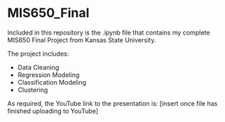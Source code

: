 # MIS650_Final

Included in this repository is the .ipynb file that contains my complete MIS650 Final Project from Kansas State University.

The project includes:
 - Data Cleaning
 - Regression Modeling
 - Classification Modeling
 - Clustering
 
As required, the YouTube link to the presentation is: [insert once file has finished uploading to YouTube]
